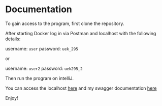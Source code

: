# Documentation

To gain access to the program, first clone the repository.

After starting Docker log in via Postman and localhost with the following details:

username: `user`
password: `uek_295` 

or 

username: `user2` 
password: `uek295_2` 

Then run the program on intelliJ.

You can access the localhost [here](http://localhost:8080/rank) and my swagger documentation [here](http://localhost:8080/swagger-ui/)

Enjoy!
